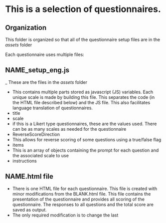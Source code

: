 # This is a selection of questionnaires.

## Organization
This folder is organized so that all of the questionnaire setup files are in the *assets* folder

Each questionnaire uses multiple files:

## NAME_setup_eng.js 
_ These are the files in the *assets* folder
- This contains multiple parts stored as javascript (JS) variables. Each unique scale is made by building this file. This separates the code (in the HTML file described below) and the JS file. This also facilitates language translation of questionnaires.
- title
- scale
- if this is a Likert type questionnaires, these are the values used. There can be as many scales as needed for the questionnaire
- ReverseScoreDirection
- This allows for reverse scoring of some questions using a true/false flag
- items
- This is an array of objects containing the prompt for each question and the associated scale to use
- instructions

## NAME.html file 
- There is one HTML file for each questionnaire. This file is created with minor modifications from the BLANK.html file. This file contains the presentation of the questionnaire and provides all scoring of the questionnaire. The responses to all questions and the total score are saved as output. 
- The only required modification is to change the last <script> impoirt line to the JS file name above.

## There are also two other support files.the
- One is the *questionnaire_setup_eng.js* file. This contains general parameters that will affect all questionnires. Currently it contains two parameters: 
-- the number of questions per page
-- the width of the questions on the screen

- The other file *questionnaire_functions.js* contain functions that are used by all questionnaires. Right now there is only the function for splitting a list of questions into separate pages.



### The BDI
The BDI scale is slightly different because it does not use likert type questions. It therefore uses the *jspsych-survey-multi-choice* plugin.